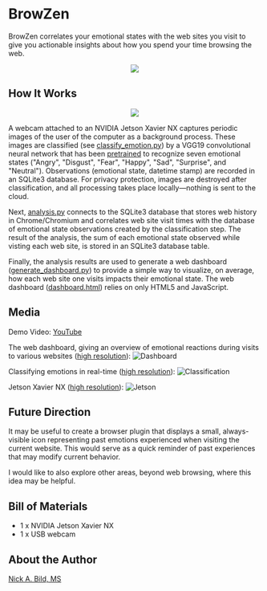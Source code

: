 # BrowZen

BrowZen correlates your emotional states with the web sites you visit to give you actionable insights about how you spend your time browsing the web.

<p align="center">
<img src="https://raw.githubusercontent.com/nickbild/browzen/main/media/browzen_demo_short.gif">
</p>

## How It Works

<p align="center">
<img src="https://raw.githubusercontent.com/nickbild/browzen/main/media/browzen.jpg">
</p>

A webcam attached to an NVIDIA Jetson Xavier NX captures periodic images of the user of the computer as a background process.  These images are classified (see [classify_emotion.py](https://github.com/nickbild/browzen/blob/main/classify_emotion.py)) by a VGG19 convolutional neural network that has been [pretrained](https://github.com/WuJie1010/Facial-Expression-Recognition.Pytorch) to recognize seven emotional states ("Angry", "Disgust", "Fear", "Happy", "Sad", "Surprise", and "Neutral").  Observations (emotional state, datetime stamp) are recorded in an SQLite3 database.  For privacy protection, images are destroyed after classification, and all processing takes place locally—nothing is sent to the cloud.

Next, [analysis.py](https://github.com/nickbild/browzen/blob/main/analysis.py) connects to the SQLite3 database that stores web history in Chrome/Chromium and correlates web site visit times with the database of emotional state observations created by the classification step.  The result of the analysis, the sum of each emotional state observed while visting each web site, is stored in an SQLite3 database table.

Finally, the analysis results are used to generate a web dashboard ([generate_dashboard.py](https://github.com/nickbild/browzen/blob/main/generate_dashboard.py)) to provide a simple way to visualize, on average, how each web site one visits impacts their emotional state.  The web dashboard ([dashboard.html](https://github.com/nickbild/browzen/blob/main/dashboard.html)) relies on only HTML5 and JavaScript.

## Media

Demo Video:
[YouTube](https://www.youtube.com/watch?v=xNUKsig8W3w)

The web dashboard, giving an overview of emotional reactions during visits to various websites ([high resolution](https://raw.githubusercontent.com/nickbild/browzen/main/media/browzen_dashboard.png)):
![Dashboard](https://raw.githubusercontent.com/nickbild/browzen/main/media/browzen_dashboard_sm.png)

Classifying emotions in real-time ([high resolution](https://raw.githubusercontent.com/nickbild/browzen/main/media/classification.jpg)):
![Classification](https://raw.githubusercontent.com/nickbild/browzen/main/media/classification_sm.jpg)

Jetson Xavier NX ([high resolution](https://raw.githubusercontent.com/nickbild/shaides_v2/master/media/jetson_nx.jpg)):
![Jetson](https://raw.githubusercontent.com/nickbild/shaides_v2/master/media/jetson_nx_sm.jpg)

## Future Direction

It may be useful to create a browser plugin that displays a small, always-visible icon representing past emotions experienced when visiting the current website.  This would serve as a quick reminder of past experiences that may modify current behavior.

I would like to also explore other areas, beyond web browsing, where this idea may be helpful.

## Bill of Materials

- 1 x NVIDIA Jetson Xavier NX
- 1 x USB webcam

## About the Author

[Nick A. Bild, MS](https://nickbild79.firebaseapp.com/#!/)
